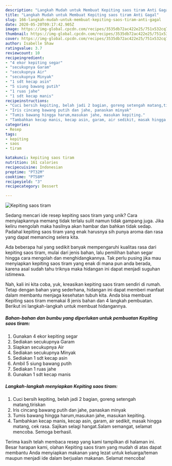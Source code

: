 ```yaml
---
description: "Langkah Mudah untuk Membuat Kepiting saos tiram Anti Gagal"
title: "Langkah Mudah untuk Membuat Kepiting saos tiram Anti Gagal"
slug: 166-langkah-mudah-untuk-membuat-kepiting-saos-tiram-anti-gagal
date: 2020-05-20T09:17:42.905Z
image: https://img-global.cpcdn.com/recipes/3535db72ac422e25/751x532cq70/kepiting-saos-tiram-foto-resep-utama.jpg
thumbnail: https://img-global.cpcdn.com/recipes/3535db72ac422e25/751x532cq70/kepiting-saos-tiram-foto-resep-utama.jpg
cover: https://img-global.cpcdn.com/recipes/3535db72ac422e25/751x532cq70/kepiting-saos-tiram-foto-resep-utama.jpg
author: Isabelle Shaw
ratingvalue: 3.7
reviewcount: 10
recipeingredient:
- "4 ekor kepiting segar"
- "secukupnya Garam"
- "secukupnya Air"
- "secukupnya Minyak"
- "1 sdt kecap asin"
- "5 siung bawang putih"
- "1 ruas jahe"
- "1 sdt kecap manis"
recipeinstructions:
- "Cuci bersih kepiting, belah jadi 2 bagian, goreng setengah matang,tiriskan"
- "Iris cincang bawang putih dan jahe, panaskan minyak"
- "Tumis bawang hingga harum,masukan jahe, masukan kepiting."
- "Tambahkan kecap manis, kecap asin, garam, air sedikit, masak hingga matang, cek rasa. Sajikan selagi hangat.Salam semangat, selamat mencoba. Semoga berhasil."
categories:
- Resep
tags:
- kepiting
- saos
- tiram

katakunci: kepiting saos tiram 
nutrition: 161 calories
recipecuisine: Indonesian
preptime: "PT32M"
cooktime: "PT58M"
recipeyield: "3"
recipecategory: Dessert

---
```



![Kepiting saos tiram](https://img-global.cpcdn.com/recipes/3535db72ac422e25/751x532cq70/kepiting-saos-tiram-foto-resep-utama.jpg)

Sedang mencari ide resep kepiting saos tiram yang unik? Cara menyiapkannya memang tidak terlalu sulit namun tidak gampang juga. Jika keliru mengolah maka hasilnya akan hambar dan bahkan tidak sedap. Padahal kepiting saos tiram yang enak harusnya sih punya aroma dan rasa yang dapat memancing selera kita.



Ada beberapa hal yang sedikit banyak mempengaruhi kualitas rasa dari kepiting saos tiram, mulai dari jenis bahan, lalu pemilihan bahan segar hingga cara mengolah dan menghidangkannya. Tak perlu pusing jika mau menyiapkan kepiting saos tiram yang enak di mana pun anda berada, karena asal sudah tahu triknya maka hidangan ini dapat menjadi suguhan istimewa.


Nah, kali ini kita coba, yuk, kreasikan kepiting saos tiram sendiri di rumah. Tetap dengan bahan yang sederhana, hidangan ini dapat memberi manfaat dalam membantu menjaga kesehatan tubuh kita. Anda bisa membuat Kepiting saos tiram memakai 8 jenis bahan dan 4 langkah pembuatan. Berikut ini langkah-langkah untuk membuat hidangannya.

<!--inarticleads1-->

##### Bahan-bahan dan bumbu yang diperlukan untuk pembuatan Kepiting saos tiram:

1. Gunakan 4 ekor kepiting segar
1. Sediakan secukupnya Garam
1. Siapkan secukupnya Air
1. Sediakan secukupnya Minyak
1. Sediakan 1 sdt kecap asin
1. Ambil 5 siung bawang putih
1. Sediakan 1 ruas jahe
1. Gunakan 1 sdt kecap manis




<!--inarticleads2-->

##### Langkah-langkah menyiapkan Kepiting saos tiram:

1. Cuci bersih kepiting, belah jadi 2 bagian, goreng setengah matang,tiriskan
1. Iris cincang bawang putih dan jahe, panaskan minyak
1. Tumis bawang hingga harum,masukan jahe, masukan kepiting.
1. Tambahkan kecap manis, kecap asin, garam, air sedikit, masak hingga matang, cek rasa. Sajikan selagi hangat.Salam semangat, selamat mencoba. Semoga berhasil.




Terima kasih telah membaca resep yang kami tampilkan di halaman ini. Besar harapan kami, olahan Kepiting saos tiram yang mudah di atas dapat membantu Anda menyiapkan makanan yang lezat untuk keluarga/teman maupun menjadi ide dalam berjualan makanan. Selamat mencoba!
